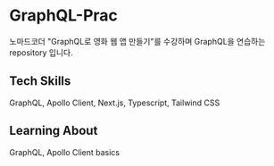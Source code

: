 # GraphQL-Prac

노마드코더 "GraphQL로 영화 웹 앱 만들기"를 수강하며 GraphQL을 연습하는 repository 입니다.

## Tech Skills

GraphQL, Apollo Client, Next.js, Typescript, Tailwind CSS

## Learning About

GraphQL, Apollo Client basics
